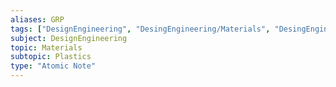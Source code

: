 ```yaml
---
aliases: GRP
tags: ["DesignEngineering", "DesingEngineering/Materials", "DesingEngineering/Materials/Plastics", "DesingEngineering/Materials/Plastics/Materials"]
subject: DesignEngineering
topic: Materials
subtopic: Plastics
type: "Atomic Note"
---
```


